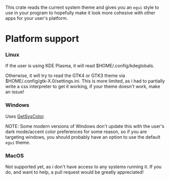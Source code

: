 This crate reads the current system theme and gives you an `egui` style to use in your program to hopefully make it look more cohesive with other apps for your user's platform.

# Platform support
### Linux
If the user is using KDE Plasma, it will read $HOME/.config/kdeglobals.

Otherwise, it will try to read the GTK4 or GTK3 theme via $HOME/.config/gtk-X.0/settings.ini.
This is more limited, as i had to partially write a css interpreter to get it working, if your theme doesn't work, make an issue!

### Windows
Uses [GetSysColor](https://learn.microsoft.com/en-us/windows/win32/api/winuser/nf-winuser-getsyscolor).

NOTE: Some modern versions of Windows don't update this with the user's dark mode/accent color preferences for some reason, so if you are targeting windows, you should probably have an option to use the default `egui` theme.

### MacOS
Not supported yet, as i don't have access to any systems running it.
If you do, and want to help, a pull request would be greatly appreciated!